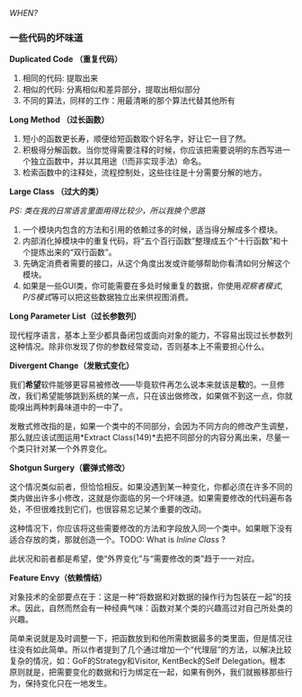*WHEN?*

### 一些代码的坏味道

**Duplicated Code （重复代码）**

1. 相同的代码: 提取出来
2. 相似的代码: 分离相似和差异部分，提取出相似部分
3. 不同的算法，同样的工作：用最清晰的那个算法代替其他所有

**Long Method （过长函数）**

1. 短小的函数更长寿，顺便给短函数取个好名字，好让它一目了然。
2. 积极得分解函数。当你觉得需要注释的时候，你应该把需要说明的东西写进一个独立函数中，并以其用途（!而非实现手法）命名。
3. 检索函数中的注释处，流程控制处，这些往往是十分需要分解的地方。

**Large Class （过大的类）**

*PS: 类在我的日常语言里面用得比较少，所以我换个思路*

1. 一个模块内包含的方法和引用的依赖过多的时候，适当得分解成多个模块。
2. 内部消化掉模块中的重复代码，将“五个百行函数”整理成五个“十行函数”和十个提炼出来的“双行函数”。
3. 先确定消费者需要的接口，从这个角度出发或许能够帮助你看清如何分解这个模块。
4. 如果是一些GUI类，你可能需要在多处时候重复的数据，你使用*观察者模式*, *P/S模式*等可以把这些数据独立出来供视图消费。

**Long Parameter List（过长参数列）**

现代程序语言，基本上至少都具备闭包或面向对象的能力，不容易出现过长参数列这种情况。除非你发现了你的参数经常变动，否则基本上不需要担心什么。

**Divergent Change（发散式变化）**

我们**希望**软件能够更容易被修改——毕竟软件再怎么说本来就该是**软**的。一旦修改，我们希望能够跳到系统的某一点，只在该出做修改，如果做不到这一点，你就能嗅出两种刺鼻味道中的一中了。

发散式修改指的是，如果一个类中的不同部分，会因为不同方向的修改产生调整，那么就应该试图运用*Extract Class(149)*去把不同部分的内容分离出来，尽量一个类只针对某一个外界变化。

**Shotgun Surgery（霰弹式修改）**

这个情况类似前者，但恰恰相反。如果没遇到某一种变化，你都必须在许多不同的类内做出许多小修改，这就是你面临的另一个坏味道。如果需要修改的代码遍布各处，不但很难找到它们，也很容易忘记某个重要的改动。

这种情况下，你应该将这些需要修改的方法和字段放入同一个类中。如果眼下没有适合存放的类，那就创造一个。TODO: What is *Inline Class* ?

此状况和前者都是希望，使“外界变化”与“需要修改的类”趋于一一对应。

**Feature Envy（依赖情结）**

对象技术的全部要点在于：这是一种“将数据和对数据的操作行为包装在一起”的技术。因此，自然而然会有一种经典气味：函数对某个类的兴趣高过对自己所处类的兴趣。

简单来说就是及时调整一下，把函数放到和他所需数据最多的类里面，但是情况往往没有如此简单。所以作者提到了几个通过增加一个“代理层”的方法，以解决比较复杂的情况，如：GoF的Strategy和Visitor, KentBeck的Self Delegation。根本原则就是，把需要变化的数据和行为绑定在一起，如果有例外，我们就搬移那些行为，保持变化只在一地发生。



